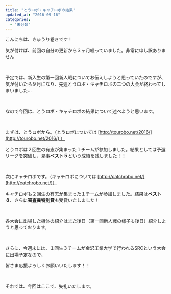 ```yaml
---
title: "とうロボ・キャチロボの結果"
updated_at: "2016-09-16"
categories: 
  - "未分類"
---
```


こんにちは、きゅうり巻きです！

気が付けば、前回の自分の更新から３ヶ月経っていました。非常に申し訳ありません

 

予定では、新入生の第一回新人戦についてお伝えしようと思っていたのですが、気が付いたら９月になり、先週とうロボ・キャチロボの二つの大会が終わってしまいました…

 

なので今回は、とうロボ・キャチロボの結果について述べようと思います。

 

まずは、とうロボから。（とうロボについては [http://tourobo.net/2016/](http://tourobo.net/2016/) ）

とうロボは２回生の有志が集まった１チームが参加しました。結果としては予選リーグを突破し、見事**ベスト５**という成績を残しました！！

 

次にキャチロボです。（キャチロボについては [http://catchrobo.net/](http://catchrobo.net/)）

キャチロボも２回生の有志が集まった１チームが参加しました。結果は**ベスト８**、さらに**審査員特別賞**も受賞いたしました！

 

各大会に出場した機体の紹介はまた後日（第一回新人戦の様子も後日）紹介しようと思っております。

 

さらに、今週末には、１回生３チームが金沢工業大学で行われるSRCという大会に出場予定なので、

皆さま応援よろしくお願いいたします！！

 

それでは、今回はここで、失礼いたします。
